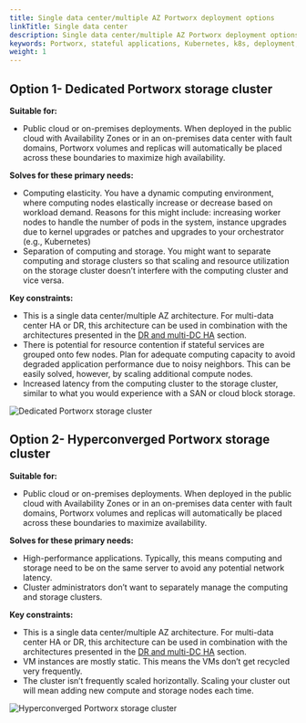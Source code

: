 ```yaml
---
title: Single data center/multiple AZ Portworx deployment options
linkTitle: Single data center
description: Single data center/multiple AZ Portworx deployment options
keywords: Portworx, stateful applications, Kubernetes, k8s, deployment, architecture, HA, high-availability, DR, disaster recovery
weight: 1
---
```


## Option 1- Dedicated Portworx storage cluster

**Suitable for:**

* Public cloud or on-premises deployments. When deployed in the public cloud with Availability Zones or in an on-premises data center with fault domains, Portworx volumes and replicas will automatically be placed across these boundaries to maximize high availability.

**Solves for these primary needs:**

* Computing elasticity. You have a dynamic computing environment, where computing nodes elastically increase or decrease based on workload demand. Reasons for this might include: increasing worker nodes to handle the number of pods in the system, instance upgrades due to kernel upgrades or patches and upgrades to your orchestrator (e.g., Kubernetes)
* Separation of computing and storage. You might want to separate computing and storage clusters so that scaling and resource utilization on the storage cluster doesn’t interfere with the computing cluster and vice versa.

**Key constraints:**

* This is a single data center/multiple AZ architecture. For multi-data center HA or DR, this architecture can be used in combination with the architectures presented in the [DR and multi-DC HA](/portworx-install-with-kubernetes/application-install-with-kubernetes/deployment-arch/dr-and-multi-site) section.  
* There is potential for resource contention if stateful services are grouped onto few nodes. Plan for adequate computing capacity to avoid degraded application performance due to noisy neighbors. This can be easily solved, however, by scaling additional compute nodes.
* Increased latency from the computing cluster to the storage cluster, similar to what you would experience with a SAN or cloud block storage.

![Dedicated Portworx storage cluster](/img/deployment-architectures-dedicated-portworx-storage-cluster.png)

## Option 2- Hyperconverged Portworx storage cluster

**Suitable for:**

* Public cloud or on-premises deployments. When deployed in the public cloud with Availability Zones or in an on-premises data center with fault domains, Portworx volumes and replicas will automatically be placed across these boundaries to maximize availability.

**Solves for these primary needs:**

* High-performance applications. Typically, this means computing and storage need to be on the same server to avoid any potential network latency.
* Cluster administrators don’t want to separately manage the computing and storage clusters.

**Key constraints:**

* This is a single data center/multiple AZ architecture. For multi-data center HA or DR, this architecture can be used in combination with the architectures presented in the [DR and multi-DC HA](/portworx-install-with-kubernetes/application-install-with-kubernetes/deployment-arch/dr-and-multi-site) section.
* VM instances are mostly static. This means the VMs don’t get recycled very frequently.
* The cluster isn’t frequently scaled horizontally. Scaling your cluster out will mean adding new compute and storage nodes each time.

![Hyperconverged Portworx storage cluster](/img/deployment-architectures-hyperconverged-portworx-storage-cluster.png)